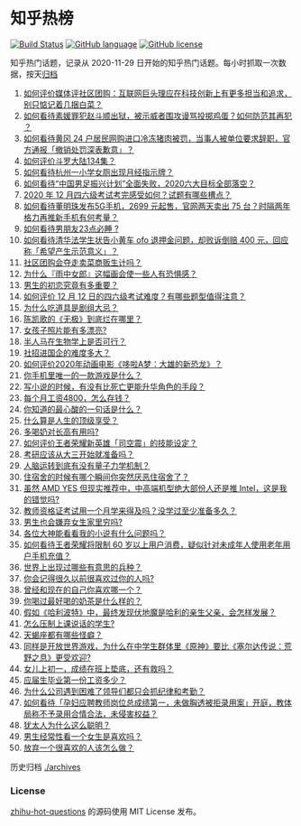 # 知乎热榜
[![Build Status](https://github.com/ToWeLong/zhihu-hot-questions/workflows/CI/badge.svg)](https://github.com/ToWeLong/zhihu-hot-questions/actions)
[![GitHub language](https://img.shields.io/badge/language-golang-orange.svg)](https://golang.org/)
[![GitHub license](https://img.shields.io/github/license/ToWeLong/zhihu-hot-questions)](https://github.com/ToWeLong/zhihu-hot-questions/blob/main/LICENSE)

知乎热门话题，记录从 2020-11-29 日开始的知乎热门话题。每小时抓取一次数据，按天[归档](./archives)

<!-- BEGIN -->

1. [如何评价媒体评社区团购：互联网巨头理应在科技创新上有更多担当和追求，别只惦记着几捆白菜？](https://www.zhihu.com/question/434417447)
1. [如何看待素媛罪犯赵斗顺出狱，被示威者围攻谩骂投掷鸡蛋？如何防范其再犯 ？](https://www.zhihu.com/question/434463282)
1. [如何看待黄冈 24 户居民网购进口冷冻猪肉被罚，当事人被单位要求辞职，官方通报「撤销处罚深表歉意」？](https://www.zhihu.com/question/434428147)
1. [如何评价斗罗大陆134集？](https://www.zhihu.com/question/433566197)
1. [如何看待杭州一小学女厕出现月经指示牌？](https://www.zhihu.com/question/434355875)
1. [如何看待“中国男足振兴计划”全面失败，2020六大目标全部落空？](https://www.zhihu.com/question/434286196)
1. [2020 年 12 月四六级考试考完感受如何？试题有哪些槽点？](https://www.zhihu.com/question/434463391)
1. [如何看待董明珠发布5G手机，2699 元起售，官网两天卖出 75 台？时隔两年格力再推新手机有何考量？](https://www.zhihu.com/question/434021475)
1. [如何看待男朋友23点必睡 ?](https://www.zhihu.com/question/365619051)
1. [如何看待清华法学生状告小黄车 ofo 退押金问题，却败诉倒赔 400 元，回应称「希望产生示范意义」？](https://www.zhihu.com/question/434207689)
1. [社区团购会夺走卖菜商贩生计吗？](https://www.zhihu.com/question/432629894)
1. [为什么『雨中女郎』这幅画会使一些人有恐惧感？](https://www.zhihu.com/question/21525225)
1. [男生的初恋究竟有多重要？](https://www.zhihu.com/question/284422641)
1. [如何评价 12 月 12 日的四六级考试难度？有哪些题型值得注意？](https://www.zhihu.com/question/434464820)
1. [为什么吃道具是剧组大忌？](https://www.zhihu.com/question/47907880)
1. [陈凯歌的《无极》到底烂在哪里？](https://www.zhihu.com/question/20702665)
1. [女孩子照片能有多漂亮?](https://www.zhihu.com/question/326533306)
1. [半人马在生物学上是否可行？](https://www.zhihu.com/question/427605771)
1. [社招进国企的难度多大？](https://www.zhihu.com/question/313061788)
1. [如何评价2020年动画电影《哆啦A梦：大雄的新恐龙》？](https://www.zhihu.com/question/336041197)
1. [你手机里唯一的一款游戏是什么？](https://www.zhihu.com/question/430068341)
1. [写小说的时候，有没有比死亡更能升华角色的手段？](https://www.zhihu.com/question/434441815)
1. [每个月工资4800，怎么存钱？](https://www.zhihu.com/question/433122058)
1. [你知道的最心酸的一句话是什么？](https://www.zhihu.com/question/403124317)
1. [什么算是人生的顶级享受？](https://www.zhihu.com/question/56328597)
1. [多喝奶对长高有用吗?](https://www.zhihu.com/question/426002620)
1. [如何评价王者荣耀新英雄「司空震」的技能设定？](https://www.zhihu.com/question/434389291)
1. [考研应该从大三开始就准备吗？](https://www.zhihu.com/question/339428982)
1. [人脑运转到底有没有量子力学机制？](https://www.zhihu.com/question/269417463)
1. [住宿舍的时候有哪个瞬间你突然厌恶住宿舍了？](https://www.zhihu.com/question/278887939)
1. [虽然 AMD YES 但现实推荐中，中高端机型绝大部份人还是推 Intel，这是我的错觉吗?](https://www.zhihu.com/question/433988855)
1. [教师资格证考试用一个月学来得及吗？没学过至少准备多久？](https://www.zhihu.com/question/412569772)
1. [男生也会嫌弃女生家里穷吗?](https://www.zhihu.com/question/372689929)
1. [各位大神能看看我的小说有什么问题吗？](https://www.zhihu.com/question/434398221)
1. [如何看待王者荣耀将限制 60 岁以上用户消费，疑似针对未成年人使用老年用户手机充值？](https://www.zhihu.com/question/434375221)
1. [世界上出现过哪些有意思的兵种？](https://www.zhihu.com/question/419256945)
1. [你会记得很久以前很喜欢过你的人吗?](https://www.zhihu.com/question/425929065)
1. [曾经和现在的自己你喜欢哪一个？](https://www.zhihu.com/question/427192374)
1. [你喝过最好喝的奶茶是什么样的？](https://www.zhihu.com/question/324665833)
1. [假如《哈利波特》中，最终发现伏地魔是哈利的亲生父亲，会怎样发展？](https://www.zhihu.com/question/433010436)
1. [怎么压制上课说话的学生?](https://www.zhihu.com/question/422882343)
1. [天蝎座都有哪些怪癖？](https://www.zhihu.com/question/343302007)
1. [同样是开放世界游戏，为什么在中学生群体里《原神》要比《塞尔达传说：荒野之息》更受欢迎?](https://www.zhihu.com/question/431797416)
1. [女儿上初一，成绩在班上垫底，还有救吗？](https://www.zhihu.com/question/431124748)
1. [应届生毕业第一份工资多少？](https://www.zhihu.com/question/344657217)
1. [为什么公司遇到困难了领导们都只会抓纪律和考勤？](https://www.zhihu.com/question/432303634)
1. [如何看待「孕妇应聘教师岗位总成绩第一，未做胸透被拒录用案」开庭，教体局称不予录用合情合法，未侵害权益？](https://www.zhihu.com/question/434376977)
1. [犹太人为什么这么聪明？](https://www.zhihu.com/question/19597316)
1. [男生经常性看一个女生是喜欢吗？](https://www.zhihu.com/question/430158905)
1. [放弃一个很喜欢的人该怎么做？](https://www.zhihu.com/question/433811415)

<!-- END -->

历史归档 [./archives](./archives)


### License
[zhihu-hot-questions](https://github.com/towelong/zhihu-hot-questions) 的源码使用 MIT License 发布。